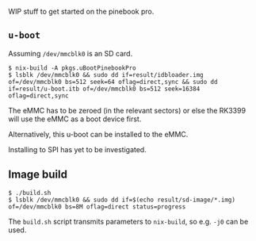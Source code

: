 WIP stuff to get started on the pinebook pro.

## `u-boot`

Assuming `/dev/mmcblk0` is an SD card.

```
$ nix-build -A pkgs.uBootPinebookPro
$ lsblk /dev/mmcblk0 && sudo dd if=result/idbloader.img of=/dev/mmcblk0 bs=512 seek=64 oflag=direct,sync && sudo dd if=result/u-boot.itb of=/dev/mmcblk0 bs=512 seek=16384 oflag=direct,sync
```

The eMMC has to be zeroed (in the relevant sectors) or else the RK3399 will use
the eMMC as a boot device first.

Alternatively, this u-boot can be installed to the eMMC.

Installing to SPI has yet to be investigated.

## Image build

```
$ ./build.sh
$ lsblk /dev/mmcblk0 && sudo dd if=$(echo result/sd-image/*.img) of=/dev/mmcblk0 bs=8M oflag=direct status=progress
```

The `build.sh` script transmits parameters to `nix-build`, so e.g. `-j0` can be used.
